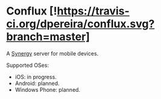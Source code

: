 Conflux [!https://travis-ci.org/dpereira/conflux.svg?branch=master]
=======

A [Synergy](http://synergy-project.org/) server for mobile devices.

Supported OSes:

 - iOS: in progress.
 - Android: planned.
 - Windows Phone: planned.
